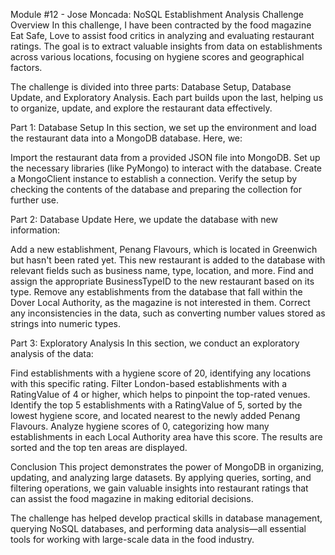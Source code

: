 Module #12 - Jose Moncada: NoSQL Establishment Analysis Challenge
Overview
In this challenge, I have been contracted by the food magazine Eat Safe, Love to assist food critics in analyzing and evaluating restaurant ratings. The goal is to extract valuable insights from data on establishments across various locations, focusing on hygiene scores and geographical factors.

The challenge is divided into three parts: Database Setup, Database Update, and Exploratory Analysis. Each part builds upon the last, helping us to organize, update, and explore the restaurant data effectively.

Part 1: Database Setup
In this section, we set up the environment and load the restaurant data into a MongoDB database. Here, we:

Import the restaurant data from a provided JSON file into MongoDB.
Set up the necessary libraries (like PyMongo) to interact with the database.
Create a MongoClient instance to establish a connection.
Verify the setup by checking the contents of the database and preparing the collection for further use.

Part 2: Database Update
Here, we update the database with new information:

Add a new establishment, Penang Flavours, which is located in Greenwich but hasn't been rated yet. This new restaurant is added to the database with relevant fields such as business name, type, location, and more.
Find and assign the appropriate BusinessTypeID to the new restaurant based on its type.
Remove any establishments from the database that fall within the Dover Local Authority, as the magazine is not interested in them.
Correct any inconsistencies in the data, such as converting number values stored as strings into numeric types.

Part 3: Exploratory Analysis
In this section, we conduct an exploratory analysis of the data:

Find establishments with a hygiene score of 20, identifying any locations with this specific rating.
Filter London-based establishments with a RatingValue of 4 or higher, which helps to pinpoint the top-rated venues.
Identify the top 5 establishments with a RatingValue of 5, sorted by the lowest hygiene score, and located nearest to the newly added Penang Flavours.
Analyze hygiene scores of 0, categorizing how many establishments in each Local Authority area have this score. The results are sorted and the top ten areas are displayed.

Conclusion
This project demonstrates the power of MongoDB in organizing, updating, and analyzing large datasets. By applying queries, sorting, and filtering operations, we gain valuable insights into restaurant ratings that can assist the food magazine in making editorial decisions.

The challenge has helped develop practical skills in database management, querying NoSQL databases, and performing data analysis—all essential tools for working with large-scale data in the food industry.
